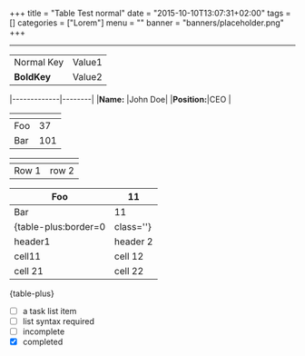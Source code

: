 +++
title = "Table Test normal"
date = "2015-10-10T13:07:31+02:00"
tags = []
categories = ["Lorem"]
menu = ""
banner = "banners/placeholder.png"
+++

----------

| | |
|-|-|
| Normal Key| Value1 |
|__BoldKey__| Value2 |

|-------------|--------|
|**Name:**    |John Doe|
|**Position:**|CEO     |


|[]()|     |
|-----|-----|
|Foo  |37   |
|Bar  |101  |

[]()  |[]() 
------|------
Row 1 | row 2

|Foo  |11   |
|-----|-----|
|Bar  |11   |
{table-plus:border=0|class=''}
| header1 | header 2 |
| cell11 | cell 12 | 
| cell 21 | cell 22 |
{table-plus}

- [ ] a task list item
- [ ] list syntax required
- [ ] incomplete
- [x] completed